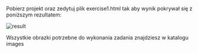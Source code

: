 Pobierz projekt oraz zedytuj plik exercise1.html tak aby wynik pokrywał się z poniższym rezultatem:

![result](https://user-images.githubusercontent.com/12123928/225623553-4b35cba6-bba7-4165-a9c0-7c263371add3.png)

Wszystkie obrazki potrzebne do wykonania zadania znajdziesz w katalogu images
